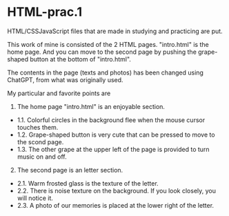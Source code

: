 # HTML-prac.1
HTML/CSSJavaScript files that are made in studying and practicing are put.

This work of mine is consisted of the 2 HTML pages.
"intro.html" is the home page.  And you can move to the second page by pushing the grape-shaped button at the bottom of "intro.html".

The contents in the page (texts and photos) has been changed using ChatGPT, from what was originally used.

My particular and favorite points are
1. The home page "intro.html" is an enjoyable section.
 - 1.1. Colorful circles in the background flee when the mouse cursor touches them.
 - 1.2. Grape-shaped button is very cute that can be pressed to move to the scond page.
 - 1.3. The other grape at the upper left of the page is provided to turn music on and off.

2. The second page is an letter section.
 - 2.1. Warm frosted glass is the texture of the letter.
 - 2.2. There is noise texture on the background. If you look closely, you will notice it.
 - 2.3. A photo of our memories is placed at the lower right of the letter.
